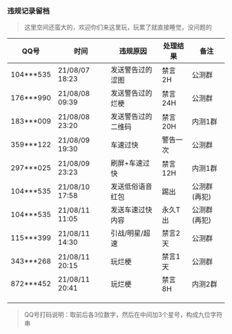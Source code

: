### 违规记录留档

> 这里空间还蛮大的，欢迎你们来这里玩，玩累了就直接睡觉，没问题的

QQ号 | 时间 | 违规原因 | 处理结果 | 备注
-- | -- | -- | -- | --
104***535 | 21/08/07 18:23 | 发送警告过的涩图 | 禁言2H | 公测群
176***990 | 21/08/08 09:39 | 发送警告过的烂梗 | 禁言24H | 公测群
183***009 | 21/08/08 23:20 | 发送警告过的二维码| 禁言20H | 内测1群
359***122 | 21/08/09 19:30 | 车速过快 | 警告一次 | 公测群 
297***025 | 21/08/09 23:23 | 刷屏+车速过快 | 禁言12H | 内测1群
104***535 | 21/08/10 17:58 | 发送低俗语音红包 | 踢出 | 公测群(再犯)
104***535 | 21/08/11 11:05 | 发送车速过快内容 | 永久T出 | 公测群(再犯) 
115***399 | 21/08/11 14:30 | 引战/明星/超速 | 禁言2天 | 公测群
343***268 | 21/08/11 20:15 | 玩烂梗 | 禁言1天 | 公测群
872***452 | 21/08/11 20:41 | 玩烂梗 | 禁言8H | 内测2群 
 | | | | 
 | | | | 
 | | | | 

> QQ号打码说明：取前后各3位数字，然后在中间加3个星号，构成九位字符串
